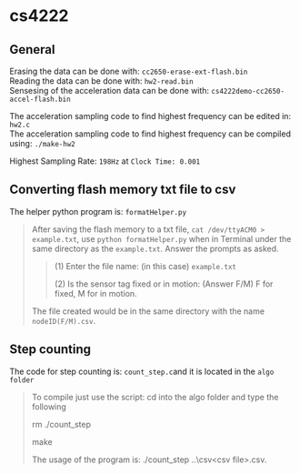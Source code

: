 # cs4222
## General
Erasing the data can be done with: `cc2650-erase-ext-flash.bin` <br>
Reading the data can be done with: `hw2-read.bin`<br>
Sensesing of the acceleration data can be done with: `cs4222demo-cc2650-accel-flash.bin` <br>

The acceleration sampling code to find highest frequency can be edited in: `hw2.c` <br>
The acceleration sampling code to find highest frequency can be compiled using: `./make-hw2` <br>

Highest Sampling Rate: `198Hz` at `Clock Time: 0.001`<br>


## Converting flash memory txt file to csv
The helper python program is: `formatHelper.py`<br>
> After saving the flash memory to a txt file, `cat /dev/ttyACM0 > example.txt`, use `python formatHelper.py` when in Terminal under the same directory as the `example.txt`. Answer the prompts as asked.
> 
>> (1) Enter the file name: (in this case) `example.txt`
>>
>> (2) Is the sensor tag fixed or in motion: (Answer F/M) F for fixed, M for in motion.
>
> The file created would be in the same directory with the name `nodeID(F/M).csv`.


## Step counting
The code for step counting is: `count_step.c`and it is located in the `algo folder` <br>
> To compile just use the script: cd into the algo folder and type the following
>
> rm ./count_step
>
> make
>
> The usage of the program is: ./count_step ..\\csv\<csv file\>.csv.
